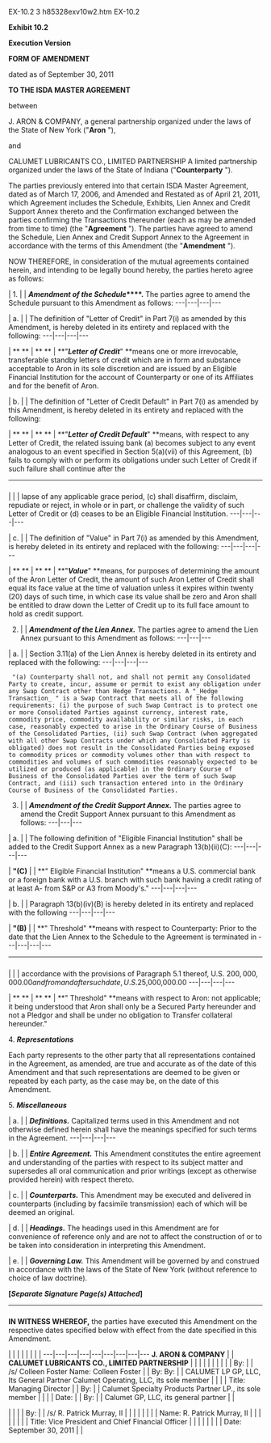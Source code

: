 EX-10.2 3 h85328exv10w2.htm EX-10.2

**Exhibit 10.2**

**Execution Version**

**FORM OF
AMENDMENT**

dated as of September 30, 2011

**TO THE ISDA MASTER AGREEMENT**

between

J. ARON & COMPANY,
a general partnership organized under the laws of the State of New York
("**Aron** "),

and

CALUMET LUBRICANTS CO., LIMITED PARTNERSHIP
A limited partnership organized under the laws of the State of Indiana
("**Counterparty** ").

The parties previously entered into that certain ISDA Master Agreement, dated
as of March 17, 2006, and Amended and Restated as of April 21, 2011, which
Agreement includes the Schedule, Exhibits, Lien Annex and Credit Support Annex
thereto and the Confirmation exchanged between the parties confirming the
Transactions thereunder (each as may be amended from time to time) (the
"**Agreement** "). The parties have agreed to amend the Schedule, Lien Annex
and Credit Support Annex to the Agreement in accordance with the terms of this
Amendment (the "**Amendment** ").

NOW THEREFORE, in consideration of the mutual agreements contained herein, and
intending to be legally bound hereby, the parties hereto agree as follows:

  | 1. |   | **_Amendment of the Schedule_****.** The parties agree to amend the Schedule pursuant to this Amendment as follows:
---|---|---|---

  | a. |   | The definition of "Letter of Credit" in Part 7(i) as amended by this Amendment, is hereby deleted in its entirety and replaced with the following:
---|---|---|---

  | ** ** | ** ** | **"****_Letter of Credit_****" **means one or more irrevocable, transferable standby letters of credit which are in form and substance acceptable to Aron in its sole discretion and are issued by an Eligible Financial Institution for the account of Counterparty or one of its Affiliates and for the benefit of Aron.

  | b. |   | The definition of "Letter of Credit Default" in Part 7(i) as amended by this Amendment, is hereby deleted in its entirety and replaced with the following:

  | ** ** | ** ** | **"****_Letter of Credit Default_****" **means, with respect to any Letter of Credit, the related issuing bank (a) becomes subject to any event analogous to an event specified in Section 5(a)(vii) of this Agreement, (b) fails to comply with or perform its obligations under such Letter of Credit if such failure shall continue after the



* * *

#####

  |   |   | lapse of any applicable grace period, (c) shall disaffirm, disclaim, repudiate or reject, in whole or in part, or challenge the validity of such Letter of Credit or (d) ceases to be an Eligible Financial Institution.
---|---|---|---

  | c. |   | The definition of "Value" in Part 7(i) as amended by this Amendment, is hereby deleted in its entirety and replaced with the following:
---|---|---|---

  | ** ** | ** ** | **"****_Value_****" **means, for purposes of determining the amount of the Aron Letter of Credit, the amount of such Aron Letter of Credit shall equal its face value at the time of valuation unless it expires within twenty (20) days of such time, in which case its value shall be zero and Aron shall be entitled to draw down the Letter of Credit up to its full face amount to hold as credit support.

2. |   | **_Amendment of the Lien Annex._** The parties agree to amend the Lien Annex pursuant to this Amendment as follows:
---|---|---

  | a. |   | Section 3.11(a) of the Lien Annex is hereby deleted in its entirety and replaced with the following:
---|---|---|---

     "(a) Counterparty shall not, and shall not permit any Consolidated Party to create, incur, assume or permit to exist any obligation under any Swap Contract other than Hedge Transactions. A "_Hedge Transaction_ " is a Swap Contract that meets all of the following requirements: (i) the purpose of such Swap Contract is to protect one or more Consolidated Parties against currency, interest rate, commodity price, commodity availability or similar risks, in each case, reasonably expected to arise in the Ordinary Course of Business of the Consolidated Parties, (ii) such Swap Contract (when aggregated with all other Swap Contracts under which any Consolidated Party is obligated) does not result in the Consolidated Parties being exposed to commodity prices or commodity volumes other than with respect to commodities and volumes of such commodities reasonably expected to be utilized or produced (as applicable) in the Ordinary Course of Business of the Consolidated Parties over the term of such Swap Contract, and (iii) such transaction entered into in the Ordinary Course of Business of the Consolidated Parties.

3. |   | **_Amendment of the Credit Support Annex._** The parties agree to amend the Credit Support Annex pursuant to this Amendment as follows:
---|---|---

  | a. |   | The following definition of "Eligible Financial Institution" shall be added to the Credit Support Annex as a new Paragraph 13(b)(ii)(C):
---|---|---|---

  | **"(C)** |   | **" Eligible Financial Institution" **means a U.S. commercial bank or a foreign bank with a U.S. branch with such bank having a credit rating of at least A- from S&P or A3 from Moody's."
---|---|---|---

  | b. |   | Paragraph 13(b)(iv)(B) is hereby deleted in its entirety and replaced with the following
---|---|---|---

  | **"(B)** |   | **" Threshold" **means with respect to Counterparty: Prior to the date that the Lien Annex to the Schedule to the Agreement is terminated in
---|---|---|---



* * *

#####

  |   |   | accordance with the provisions of Paragraph 5.1 thereof, U.S. $200,000,000.00 and from and after such date, U.S.$25,000,000.00
---|---|---|---

  | ** ** | ** ** | **" Threshold" **means with respect to Aron: not applicable; it being understood that Aron shall only be a Secured Party hereunder and not a Pledgor and shall be under no obligation to Transfer collateral hereunder."

4\. **_Representations_**

Each party represents to the other party that all representations contained in
the Agreement, as amended, are true and accurate as of the date of this
Amendment and that such representations are deemed to be given or repeated by
each party, as the case may be, on the date of this Amendment.

5\. **_Miscellaneous_**

  | a. |   | **_Definitions._** Capitalized terms used in this Amendment and not otherwise defined herein shall have the meanings specified for such terms in the Agreement.
---|---|---|---

  | b. |   | **_Entire Agreement._** This Amendment constitutes the entire agreement and understanding of the parties with respect to its subject matter and supersedes all oral communication and prior writings (except as otherwise provided herein) with respect thereto.

  | c. |   | **_Counterparts._** This Amendment may be executed and delivered in counterparts (including by facsimile transmission) each of which will be deemed an original.

  | d. |   | **_Headings._** The headings used in this Amendment are for convenience of reference only and are not to affect the construction of or to be taken into consideration in interpreting this Amendment.

  | e. |   | **_Governing Law._** This Amendment will be governed by and construed in accordance with the laws of the State of New York (without reference to choice of law doctrine).

**[****_Separate Signature Page(s) Attached_****]**



* * *

#####

**IN WITNESS WHEREOF,** the parties have executed this Amendment on the
respective dates specified below with effect from the date specified in this
Amendment.

  |   |   |   |   |   |   |   |
---|---|---|---|---|---|---|---|---
**J. ARON & COMPANY** |   | **CALUMET LUBRICANTS CO., LIMITED PARTNERSHIP** |   |
  |   |   |   |   |   |   |   |
By:  |   | /s/ Colleen Foster  Name: Colleen Foster  |   | By:
By:  |   | CALUMET LP GP, LLC, Its General Partner
Calumet Operating, LLC, its sole member |   |
  |   | Title: Managing Director  |   | By:  |   | Calumet Specialty Products Partner LP., its sole member |   |
  |   | Date:  |   | By:  |   | Calumet GP, LLC, its general partner |   |

  |   |   |   | By: |   | /s/ R. Patrick Murray, II |   |
  |   |   |   |   |   |   Name: R. Patrick Murray, II  |   |
  |   |   |   |   |   | Title: Vice President and Chief Financial Officer |   |
  |   |   |   |   |   | Date: September 30, 2011 |   |

